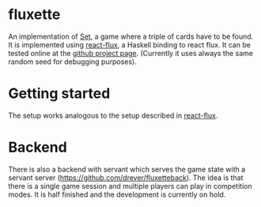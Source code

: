 # fluxette

An implementation of [Set](https://en.wikipedia.org/wiki/Set_(game)), a game where a triple of cards have to be found. It is implemented using [react-flux](https://hackage.haskell.org/package/react-flux), a Haskell binding to react flux. It can be tested online at the [github project page](https://drever.github.io/fluxette/). (Currently it uses always the same random seed for debugging purposes).

# Getting started

The setup works analogous to the setup described in [react-flux](https://bitbucket.org/wuzzeb/react-flux). 

# Backend

There is also a backend with servant which serves the game state with a servant server (https://github.com/drever/fluxetteback). The idea is that there is a single game session and multiple players can play in competition modes. It is half finished and the development is currently on hold.
